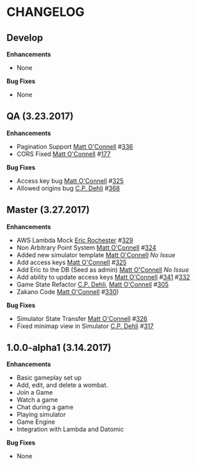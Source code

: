CHANGELOG
=========

## Develop
**Enhancements**
* None

**Bug Fixes**
* None

## QA (3.23.2017)
**Enhancements**
* Pagination Support
    [Matt O'Connell][/oconn] #[336](https://github.com/willowtreeapps/wombats-api/issues/336)
* CORS Fixed
    [Matt O'Connell][/oconn] #[177](https://github.com/willowtreeapps/wombats-api/issues/177)

**Bug Fixes**
* Access key bug
    [Matt O'Connell][/oconn] #[325](https://github.com/willowtreeapps/wombats-api/issues/325)
* Allowed origins bug
    [C.P. Dehli][/dehli] #[368](https://github.com/willowtreeapps/wombats-api/issues/368)

## Master (3.27.2017)
**Enhancements**
* AWS Lambda Mock
    [Eric Rochester][/erochest] #[329](https://github.com/willowtreeapps/wombats-api/issues/329)
* Non Arbitrary Point System
    [Matt O'Connell][/oconn] #[324](https://github.com/willowtreeapps/wombats-api/issues/324)
* Added new simulator template
    [Matt O'Connell][/oconn] *No Issue*
* Add access keys
    [Matt O'Connell][/oconn] #[325](https://github.com/willowtreeapps/wombats-api/issues/325)
* Add Eric to the DB (Seed as admin)
    [Matt O'Connell][/oconn] *No Issue*
* Add ability to update access keys
    [Matt O'Connell][/oconn] #[341](https://github.com/willowtreeapps/wombats-api/issues/341) #[332](https://github.com/willowtreeapps/wombats-api/issues/332)
* Game State Refactor
    [C.P. Dehli][/dehli], [Matt O'Connell][/oconn] #[305](https://github.com/willowtreeapps/wombats-api/issues/305)
* Zakano Code
    [Matt O'Connell][/oconn] #[330](https://github.com/willowtreeapps/wombats-api/issues/330))

**Bug Fixes**
* Simulator State Transfer
    [Matt O'Connell][/oconn] #[326](https://github.com/willowtreeapps/wombats-api/issues/326)
* Fixed minimap view in Simulator
    [C.P. Dehli][/dehli] #[317](https://github.com/willowtreeapps/wombats-api/issues/317)

## 1.0.0-alpha1 (3.14.2017)
**Enhancements**
* Basic gameplay set up
* Add, edit, and delete a wombat.
* Join a Game
* Watch a game
* Chat during a game
* Playing simulator
* Game Engine
* Integration with Lambda and Datomic

**Bug Fixes**
* None

[/dehli]: https://github.com/dehli
[/emily]: https://github.com/emilyseibert
[/oconn]: https://github.com/oconn
[/erochest]: https://github.com/erochest
